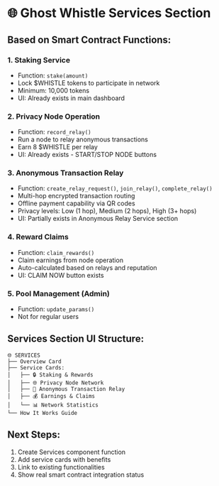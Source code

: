 # 🌐 Ghost Whistle Services Section

## Based on Smart Contract Functions:

### 1. **Staking Service**
- Function: `stake(amount)`
- Lock $WHISTLE tokens to participate in network
- Minimum: 10,000 tokens
- UI: Already exists in main dashboard

### 2. **Privacy Node Operation**
- Function: `record_relay()`
- Run a node to relay anonymous transactions
- Earn 8 $WHISTLE per relay
- UI: Already exists - START/STOP NODE buttons

### 3. **Anonymous Transaction Relay**
- Function: `create_relay_request()`, `join_relay()`, `complete_relay()`
- Multi-hop encrypted transaction routing
- Offline payment capability via QR codes
- Privacy levels: Low (1 hop), Medium (2 hops), High (3+ hops)
- UI: Partially exists in Anonymous Relay Service section

### 4. **Reward Claims**
- Function: `claim_rewards()`
- Claim earnings from node operation
- Auto-calculated based on relays and reputation
- UI: CLAIM NOW button exists

### 5. **Pool Management** (Admin)
- Function: `update_params()`
- Not for regular users

## Services Section UI Structure:

```
🌐 SERVICES
├── Overview Card
├── Service Cards:
│   ├── 🔒 Staking & Rewards
│   ├── 🌐 Privacy Node Network
│   ├── 🔐 Anonymous Transaction Relay
│   ├── 💰 Earnings & Claims
│   └── 📊 Network Statistics
└── How It Works Guide
```

## Next Steps:
1. Create Services component function
2. Add service cards with benefits
3. Link to existing functionalities
4. Show real smart contract integration status

